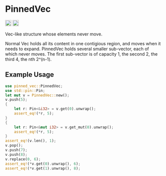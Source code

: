 # PinnedVec

[<img alt="crates.io" src="https://img.shields.io/crates/v/pinned_vec?style=for-the-badge" height="20">](https://crates.io/crates/pinned_vec)
[<img alt="crates.io" src="https://img.shields.io/docsrs/pinned_vec?style=for-the-badge" height="20">](https://docs.rs/pinned_vec)

Vec-like structure whose elements never move.

Normal Vec holds all its content in one contigious region, and moves when it needs to expand.
PinnedVec holds several smaller sub-vector, each of which never moves.
The first sub-vector is of capacity 1, the second 2, the third 4, the nth 2^(n-1).

## Example Usage
```rust
use pinned_vec::PinnedVec;
use std::pin::Pin;
let mut v = PinnedVec::new();
v.push(5);
{
	let r: Pin<&i32> = v.get(0).unwrap();
	assert_eq!(*r, 5);
}
{
	let r: Pin<&mut i32> = v.get_mut(0).unwrap();
	assert_eq!(*r, 5);
}
assert_eq!(v.len(), 1);
v.pop();
v.push(7);
v.push(8);
v.replace(0, 6);
assert_eq!(*v.get(0).unwrap(), 6);
assert_eq!(*v.get(1).unwrap(), 8);
```